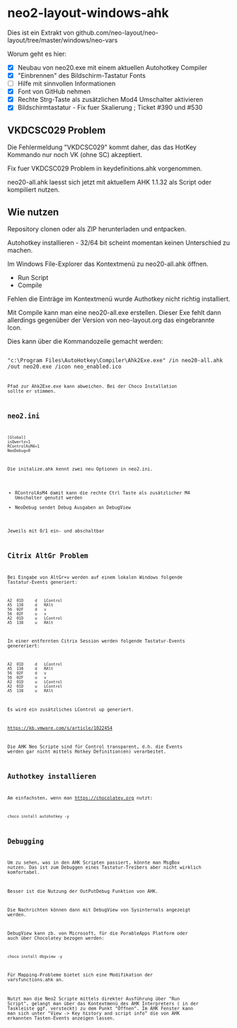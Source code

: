 # neo2-layout-windows-ahk

Dies ist ein Extrakt von github.com/neo-layout/neo-layout/tree/master/windows/neo-vars

Worum geht es hier:

- [x] Neubau von neo20.exe mit einem aktuellen Autohotkey Compiler
- [x] "Einbrennen" des Bildschirm-Tastatur Fonts
- [ ] Hilfe mit sinnvollen Informationen
- [x] Font von GitHub nehmen
- [x] Rechte Strg-Taste als zusätzlichen Mod4 Umschalter aktivieren
- [x] Bildschirmtastatur - Fix fuer Skalierung ; Ticket #390 und #530

## VKDCSC029 Problem

Die Fehlermeldung "VKDCSC029" kommt daher, das das HotKey Kommando nur noch VK (ohne SC) akzeptiert.

Fix fuer VKDCSC029 Problem in keydefinitions.ahk vorgenommen.

neo20-all.ahk laesst sich jetzt mit aktuellem AHK 1.1.32 als Script oder kompiliert nutzen.

## Wie nutzen

Repository clonen oder als ZIP herunterladen und entpacken.

Autohotkey installieren - 32/64 bit scheint momentan keinen Unterschied zu machen.

Im Windows File-Explorer das Kontextmenü zu neo20-all.ahk öffnen.

- Run Script
- Compile

Fehlen die Einträge im Kontextmenü wurde Authotkey nicht richtig installiert.

Mit Compile kann man eine neo20-all.exe erstellen. Dieser Exe fehlt dann allerdings gegenüber der Version 
von neo-layout.org das eingebrannte Icon.

Dies kann über die Kommandozeile gemacht werden:

<code>
"c:\Program Files\AutoHotkey\Compiler\Ahk2Exe.exe" /in neo20-all.ahk /out neo20.exe /icon neo_enabled.ico
<code>

Pfad zur Ahk2Exe.exe kann abweichen. Bei der Choco Installation sollte er stimmen.

## neo2.ini

    [Global]
    isQwertz=1
    RControlAsM4=1
    NeoDebug=0

Die initalize.ahk kennt zwei neu Optionen in neo2.ini.

- RControlAsM4 damit kann die rechte Ctrl Taste als zusätzlicher M4 Umschalter genutzt werden
- NeoDebug     sendet Debug Ausgaben an DebugView

Jeweils mit 0/1 ein- und abschaltbar

## Citrix AltGr Problem

Bei Eingabe von AltGr+v werden auf einem lokalen Windows folgende Tastatur-Events generiert:

    A2  01D	 	d	LControl
    A5  138	 	d	RAlt
    56  02F	 	d	v
    56  02F	 	u	v
    A2  01D	 	u	LControl
    A5  138	 	u	RAlt

In einer entfernten Citrix Session werden folgende Tastatur-Events genereriert:

    A2  01D	 	d	LControl
    A5  138	 	d	RAlt
    56  02F	 	d	v
    56  02F	 	u	v
    A2  01D	 	u	LControl
    A2  01D	 	u	LControl
    A5  138	 	u	RAlt

Es wird ein zusätzliches LControl up generiert.

https://kb.vmware.com/s/article/1022454

Die AHK Neo Scripte sind für Control transparent, d.h. die Events werden gar nicht mittels Hotkey Definition(en) verarbeitet.



## Authotkey installieren

Am einfachsten, wenn man https://chocolatey.org nutzt:

    choco install autohotkey -y

## Debugging

Um zu sehen, was in den AHK Scripten passiert, könnte man MsgBox nutzen.
Das ist zum Debuggen eines Tastatur-Treibers aber nicht wirklich komfortabel.

Besser ist die Nutzung der OutPutDebug Funktion von AHK.

Die Nachrichten können dann mit DebugView von Sysinternals angezeigt werden.

DebugView kann zb. von Microsoft, für die PorableApps Platform oder auch über Chocolatey bezogen werden:

    choco install dbgview -y

Für Mapping-Probleme bietet sich eine Modifikation der varsfunctions.ahk an.

Nutzt man die Neo2 Scripte mittels direkter Ausführung über "Run Script",
gelangt man über das Kontextmenü des AHK Interpreters ( in der Taskleiste ggf. versteckt) zu dem Punkt "Öffnen".
Im AHK Fenster kann man sich unter "View -> Key history and script info" die von AHK erkannten Tasten-Events anzeigen lassen.











